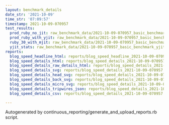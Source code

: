 ```yaml
---
layout: benchmark_details
date_str: '2021-10-09'
time_str: '07:09:57'
timestamp: 2021-10-09-070957
test_results:
  prod_ruby_no_jit: raw_benchmark_data/2021-10-09-070957_basic_benchmark_prod_ruby_no_jit.json
  prod_ruby_with_yjit: raw_benchmark_data/2021-10-09-070957_basic_benchmark_prod_ruby_with_yjit.json
  ruby_30_with_mjit: raw_benchmark_data/2021-10-09-070957_basic_benchmark_ruby_30_with_mjit.json
  yjit_stats: raw_benchmark_data/2021-10-09-070957_basic_benchmark_yjit_stats.json
reports:
  blog_speed_headline_html: reports/blog_speed_headline_2021-10-09-070957.html
  blog_speed_details_html: reports/blog_speed_details_2021-10-09-070957.html
  blog_speed_details_raw_details_html: reports/blog_speed_details_2021-10-09-070957.raw_details.html
  blog_speed_details_svg: reports/blog_speed_details_2021-10-09-070957.svg
  blog_speed_details_head_svg: reports/blog_speed_details_2021-10-09-070957.head.svg
  blog_speed_details_back_svg: reports/blog_speed_details_2021-10-09-070957.back.svg
  blog_speed_details_micro_svg: reports/blog_speed_details_2021-10-09-070957.micro.svg
  blog_speed_details_tripwires_json: reports/blog_speed_details_2021-10-09-070957.tripwires.json
  blog_speed_details_csv: reports/blog_speed_details_2021-10-09-070957.csv

---
```

Autogenerated by continuous_reporting/generate_and_upload_reports.rb script.

